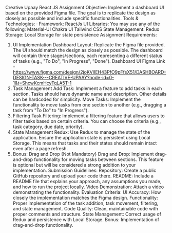 Creative Upaay React JS Assignment
Objective:
Implement a dashboard UI based on the provided Figma file. The goal is to replicate the design as closely as possible and include specific functionalities.
Tools & Technologies:
· Framework: ReactJs
UI Libraries: You may use any of the following:
Material-UI
Chakra UI
Tailwind CSS
State Management: Redux
Storage: Local Storage for state persistence
Assignment Requirements:

1. UI Implementation
   Dashboard Layout:
   Replicate the Figma file provided. The UI should match the design as closely as possible.
   The dashboard will contain three stages/sections, each representing a different status of tasks (e.g., "To Do", "In Progress", "Done").
   Dashboard UI Figma Link - https://www.figma.com/design/2joKVlIEH43PfO9pFfsX51/DASHBOARD-DESIGN-TASK---CREATIVE-UPAAY?node-id=0-1&t=ShcwKcmHcyTqLA5T-1
2. Task Management
   Add Task:
   Implement a feature to add tasks in each section.
   Tasks should have dynamic name and description.
   Other details can be hardcoded for simplicity.
   Move Tasks:
   Implement the functionality to move tasks from one section to another (e.g., dragging a task from "To Do" to "In Progress").
3. Filtering
   Task Filtering:
   Implement a filtering feature that allows users to filter tasks based on certain criteria.
   You can choose the criteria (e.g., task category, due date, priority).
4. State Management
   Redux:
   Use Redux to manage the state of the application.
   Ensure the application state is persistent using Local Storage. This means that tasks and their states should remain intact even after a page refresh.
5. Bonus: Drag and Drop {Not Mandatory}
   Drag and Drop:
   Implement drag-and-drop functionality for moving tasks between sections.
   This feature is optional but will be considered a strong addition to your implementation.
   Submission Guidelines:
   Repository: Create a public GitHub repository and upload your code there.
   README: Include a README file that explains your approach, any assumptions you made, and how to run the project locally.
   Video Demonstration: Attach a video demonstrating the functionality.
   Evaluation Criteria:
   UI Accuracy: How closely the implementation matches the Figma design.
   Functionality: Proper implementation of the task addition, task movement, filtering, and state management.
   Code Quality: Clean, maintainable code with proper comments and structure.
   State Management: Correct usage of Redux and persistence with Local Storage.
   Bonus: Implementation of drag-and-drop functionality.

